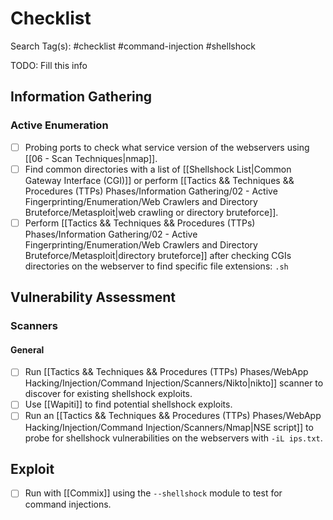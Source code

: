 # Checklist

Search Tag(s): #checklist #command-injection #shellshock 

TODO: Fill this info

## Information Gathering

### Active Enumeration

- [ ] Probing ports to check what service version of the webservers using [[06 - Scan Techniques|nmap]].
- [ ] Find common directories with a list of [[Shellshock List|Common Gateway Interface (CGI)]] or perform [[Tactics && Techniques && Procedures (TTPs) Phases/Information Gathering/02 - Active Fingerprinting/Enumeration/Web Crawlers and Directory Bruteforce/Metasploit|web crawling or directory bruteforce]].
- [ ] Perform [[Tactics && Techniques && Procedures (TTPs) Phases/Information Gathering/02 - Active Fingerprinting/Enumeration/Web Crawlers and Directory Bruteforce/Metasploit|directory bruteforce]] after checking CGIs directories on the webserver to find specific file extensions: `.sh`

## Vulnerability Assessment

### Scanners

#### General

- [ ] Run [[Tactics && Techniques && Procedures (TTPs) Phases/WebApp Hacking/Injection/Command Injection/Scanners/Nikto|nikto]] scanner to discover for existing shellshock exploits.
- [ ] Use [[Wapiti]] to find potential shellshock exploits.
- [ ] Run an [[Tactics && Techniques && Procedures (TTPs) Phases/WebApp Hacking/Injection/Command Injection/Scanners/Nmap|NSE script]] to probe for shellshock vulnerabilities on the webservers with `-iL ips.txt`.

## Exploit

- [ ] Run with [[Commix]] using the `--shellshock` module to test for command injections.